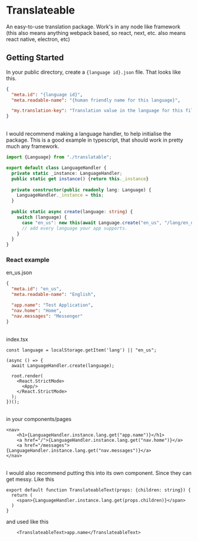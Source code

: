 # Translateable
An easy-to-use translation package. Work's in any node like framework (this also means anything webpack based, so react, next, etc. also means react native, electron, etc)

## Getting Started

In your public directory, create a `{language id}.json` file. That looks like this.
```json
{
  "meta.id": "{language id}",
  "meta.readable-name": "{human friendly name for this language}",

  "my.translation-key": "Translation value in the language for this file"
}
```
\
I would recommend making a language handler, to help initialise the package. This is a good example in typescript, that should work in pretty much any framework.
```ts
import {Language} from "./translatable";

export default class LanguageHandler {
  private static _instance: LanguageHandler;
  public static get instance() {return this._instance}
  
  private constructor(public readonly lang: Language) {
    LanguageHandler._instance = this;
  }
  
  public static async create(language: string) {
    switch (language) {
      case "en_us": new this(await Language.create("en_us", "/lang/en_us.json"));
      // add every language your app supports.
    }
  }
}
```

### React example
en_us.json
```json
{
  "meta.id": "en_us",
  "meta.readable-name": "English",

  "app.name": "Test Application",
  "nav.home": "Home",
  "nav.messages": "Messenger"
}
```
\
index.tsx
```tsx
const language = localStorage.getItem('lang') || "en_us";

(async () => {
  await LanguageHandler.create(language);
  
  root.render(
    <React.StrictMode>
      <App/>
    </React.StrictMode>
  );
})();
```
\
in your components/pages
```tsx
<nav>
    <h1>{LanguageHandler.instance.lang.get("app.name")}</h1>
    <a href="/">{LanguageHandler.instance.lang.get("nav.home")}</a>
    <a href="/messages">{LanguageHandler.instance.lang.get("nav.messages")}</a>
</nav>
```
\
I would also recommend putting this into its own component. Since they can get messy. Like this
```tsx
export default function TranslateableText(props: {children: string}) {
  return (
    <span>{LanguageHandler.instance.lang.get(props.children)}</span>
  )
}
```

and used like this
```tsx
    <TranslateableText>app.name</TranslateableText>
```